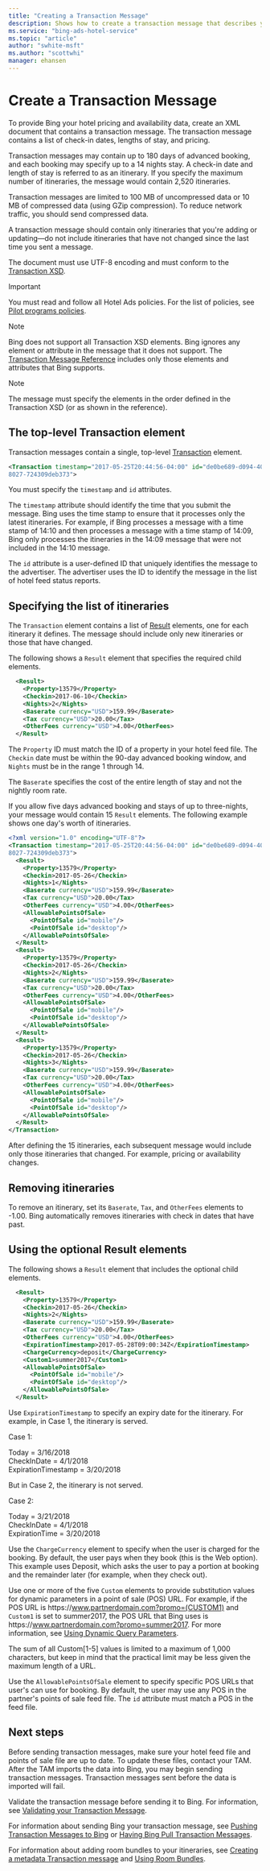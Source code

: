 ```yaml
---
title: "Creating a Transaction Message"
description: Shows how to create a transaction message that describes your hotels' itineraries.
ms.service: "bing-ads-hotel-service"
ms.topic: "article"
author: "swhite-msft"
ms.author: "scottwhi"
manager: ehansen
---
```


# Create a Transaction Message

To provide Bing your hotel pricing and availability data, create an XML document that contains a transaction message. The transaction message contains a list of check-in dates, lengths of stay, and pricing. 

Transaction messages may contain up to 180 days of advanced booking, and each booking may specify up to a 14 nights stay. A check-in date and length of stay is referred to as an itinerary. If you specify the maximum number of itineraries, the message would contain 2,520 itineraries.

Transaction messages are limited to 100 MB of uncompressed data or 10 MB of compressed data (using GZip compression). To reduce network traffic, you should send compressed data.

A transaction message should contain only itineraries that you're adding or updating&mdash;do not include itineraries that have not changed since the last time you sent a message. 

The document must use UTF-8 encoding and must conform to the [Transaction XSD](https://bhacstatic.blob.core.windows.net/schemas/transaction.xsd). 

> [!IMPORTANT]
> You must read and follow all Hotel Ads policies. For the list of policies, see [Pilot programs policies](https://advertise.bingads.microsoft.com/en-us/resources/policies/pilot-programs#Hotel%20Ads).

> [!NOTE]
> Bing does not support all Transaction XSD elements. Bing ignores any element or attribute in the message that it does not support. The [Transaction Message Reference](../transaction-message/reference.md) includes only those elements and attributes that Bing supports. 

> [!NOTE]
> The message must specify the elements in the order defined in the Transaction XSD (or as shown in the reference).


## The top-level Transaction element

Transaction messages contain a single, top-level [Transaction](../transaction-message/reference.md#transaction) element. 

```xml
<Transaction timestamp="2017-05-25T20:44:56-04:00" id="de0be689-d094-406e-
8027-724309deb373">
```

You must specify the `timestamp` and `id` attributes.

The `timestamp` attribute should identify the time that you submit the message. Bing uses the time stamp to ensure that it processes only the latest itineraries. For example, if Bing processes a message with a time stamp of 14:10 and then processes a message with a time stamp of 14:09, Bing only processes the itineraries in the 14:09 message that were not included in the 14:10 message.

The `id` attribute is a user-defined ID that uniquely identifies the message to the advertiser. The advertiser uses the ID to identify the message in the list of hotel feed status reports. 

## Specifying the list of itineraries

The `Transaction` element contains a list of [Result](../transaction-message/reference.md#resulttype) elements, one for each itinerary it defines. The message should include only new itineraries or those that have changed.

The following shows a `Result` element that specifies the required child elements.

```xml
  <Result>
    <Property>13579</Property>
    <Checkin>2017-06-10</Checkin>
    <Nights>2</Nights>
    <Baserate currency="USD">159.99</Baserate>
    <Tax currency="USD">20.00</Tax>
    <OtherFees currency="USD">4.00</OtherFees>
  </Result>
```

The `Property` ID must match the ID of a property in your hotel feed file. The `Checkin` date must be within the 90-day advanced booking window, and `Nights` must be in the range 1 through 14.

The `Baserate` specifies the cost of the entire length of stay and not the nightly room rate. <!--Some markets support including taxes and other fees in the base rate. If you include taxes and fees in the base rat, set the base rate's `all_inclusive` attribute to true. For restrictions, see ???. -->

If you allow five days advanced booking and stays of up to three-nights, your message would contain 15 `Result` elements. The following example shows one day's worth of itineraries.

```xml
<?xml version="1.0" encoding="UTF-8"?>
<Transaction timestamp="2017-05-25T20:44:56-04:00" id="de0be689-d094-406e-
8027-724309deb373">
  <Result>
    <Property>13579</Property>
    <Checkin>2017-05-26</Checkin>
    <Nights>1</Nights>
    <Baserate currency="USD">159.99</Baserate>
    <Tax currency="USD">20.00</Tax>
    <OtherFees currency="USD">4.00</OtherFees>
    <AllowablePointsOfSale>
      <PointOfSale id="mobile"/>
      <PointOfSale id="desktop"/>
    </AllowablePointsOfSale>
  </Result>
  <Result>
    <Property>13579</Property>
    <Checkin>2017-05-26</Checkin>
    <Nights>2</Nights>
    <Baserate currency="USD">159.99</Baserate>
    <Tax currency="USD">20.00</Tax>
    <OtherFees currency="USD">4.00</OtherFees>
    <AllowablePointsOfSale>
      <PointOfSale id="mobile"/>
      <PointOfSale id="desktop"/>
    </AllowablePointsOfSale>
  </Result>
  <Result>
    <Property>13579</Property>
    <Checkin>2017-05-26</Checkin>
    <Nights>3</Nights>
    <Baserate currency="USD">159.99</Baserate>
    <Tax currency="USD">20.00</Tax>
    <OtherFees currency="USD">4.00</OtherFees>
    <AllowablePointsOfSale>
      <PointOfSale id="mobile"/>
      <PointOfSale id="desktop"/>
    </AllowablePointsOfSale>
  </Result>
</Transaction>
```

After defining the 15 itineraries, each subsequent message would include only those itineraries that changed. For example, pricing or availability changes.

## Removing itineraries

To remove an itinerary, set its `Baserate`, `Tax`, and `OtherFees` elements to -1.00. Bing automatically removes itineraries with check in dates that have past. 

## Using the optional Result elements

The following shows a `Result` element that includes the optional child elements.

```xml
  <Result>
    <Property>13579</Property>
    <Checkin>2017-05-26</Checkin>
    <Nights>2</Nights>
    <Baserate currency="USD">159.99</Baserate>
    <Tax currency="USD">20.00</Tax>
    <OtherFees currency="USD">4.00</OtherFees>
    <ExpirationTimestamp>2017-05-28T09:00:34Z</ExpirationTimestamp>
    <ChargeCurrency>deposit</ChargeCurrency>
    <Custom1>summer2017</Custom1>
    <AllowablePointsOfSale>
      <PointOfSale id="mobile"/>
      <PointOfSale id="desktop"/>
    </AllowablePointsOfSale>
  </Result>
```

Use `ExpirationTimestamp` to specify an expiry date for the itinerary. For example, in Case 1, the itinerary is served.

Case 1:

Today = 3/16/2018<br />
CheckInDate =  4/1/2018<br />
ExpirationTimestamp = 3/20/2018

But in Case 2, the itinerary is not served.

Case 2:

Today = 3/21/2018<br />
CheckInDate =  4/1/2018<br />
ExpirationTime = 3/20/2018


Use the `ChargeCurrency` element to specify when the user is charged for the booking. By default, the user pays when they book (this is the Web option). This example uses Deposit, which asks the user to pay a portion at booking and the remainder later (for example, when they check out).

Use one or more of the five `Custom` elements to provide substitution values for dynamic parameters in a point of sale (POS) URL. For example, if the POS URL is https:\/\/www.partnerdomain.com?promo=(CUSTOM1) and `Custom1` is set to summer2017, the POS URL that Bing uses is https:\/\/www.partnerdomain.com?promo=summer2017. For more information, see [Using Dynamic Query Parameters](../pos-feed/create-pos-feed.md#using-dynamic-query-parameters).

The sum of all Custom[1-5] values is limited to a maximum of 1,000 characters, but keep in mind that the practical limit may be less given the maximum length of a URL.

Use the `AllowablePointsOfSale` element to specify specific POS URLs that user's can use for booking. By default, the user may use any POS in the partner's points of sale feed file. The `id` attribute must match a POS in the feed file.

## Next steps

Before sending transaction messages, make sure your hotel feed file and points of sale file are up to date. To update these files, contact your TAM. After the TAM imports the data into Bing, you may begin sending transaction messages. Transaction messages sent before the data is imported will fail.

Validate the transaction message before sending it to Bing. For information, see [Validating your Transaction Message](../transaction-message/validate-transaction-message.md).

For information about sending Bing your transaction message, see [Pushing Transaction Messages to Bing](../transaction-message/push-transaction-message.md) or [Having Bing Pull Transaction Messages](pull-transaction-message.md).

For information about adding room bundles to your itineraries, see [Creating a metadata Transaction message](create-metadata-transaction-message.md) and [Using Room Bundles](using-room-bundles.md).